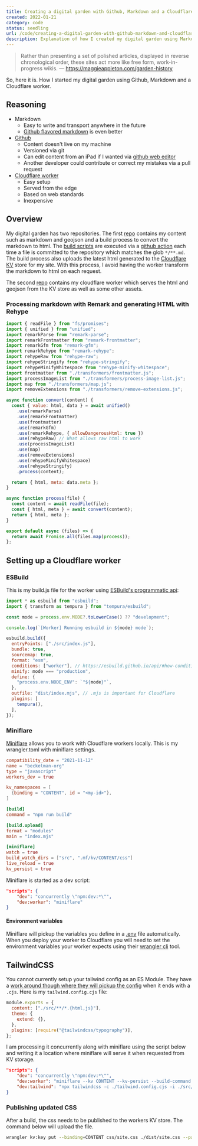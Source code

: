 ```yaml
---
title: Creating a digital garden with Github, Markdown and a Cloudflare Worker
created: 2022-01-21
category: code
status: seedling
url: /code/creating-a-digital-garden-with-github-markdown-and-cloudflare-workers
description: Explanation of how I created my digital garden using Markdown, Github and a Cloudflare Worker.
---
```


> Rather than presenting a set of polished articles, displayed in reverse chronological order, these sites act more like free form, work-in-progress wikis. — https://maggieappleton.com/garden-history

So, here it is. How I started my digital garden using Github, Markdown and a Cloudflare worker.

## Reasoning

- Markdown
  - Easy to write and transport anywhere in the future
  - [Github flavored markdown](https://docs.github.com/en/get-started/writing-on-github/getting-started-with-writing-and-formatting-on-github/basic-writing-and-formatting-syntax) is even better
- [Github](https://github.com)
  - Content doesn't live on my machine
  - Versioned via git
  - Can edit content from an iPad if I wanted via [github web editor](https://docs.github.com/en/codespaces/the-githubdev-web-based-editor)
  - Another developer could contribute or correct my mistakes via a pull request
- [Cloudflare worker](https://developers.cloudflare.com/workers/)
  - Easy setup
  - Served from the edge
  - Based on web standards
  - Inexpensive

## Overview

My digital garden has two repositories. The first [repo](https://github.com/beckelmw/digital-garden) contains my content such as markdown and geojson and a build process to convert the markdown to html. The [build scripts](https://github.com/beckelmw/digital-garden/tree/main/build) are executed via a [github action](https://github.com/beckelmw/digital-garden/blob/main/.github/workflows/build.yml) each time a file is committed to the repository which matches the glob `*/**.md`. The build process also uploads the latest html generated to the [Cloudflare KV](https://developers.cloudflare.com/workers/runtime-apis/kv/) store for my site. With this process, I avoid having the worker transform the markdown to html on each request.

The second [repo](https://github.com/beckelmw/beckelman.org) contains my cloudflare worker which serves the html and geojson from the KV store as well as some other assets.

### Processing markdown with Remark and generating HTML with Rehype

```js
import { readFile } from "fs/promises";
import { unified } from "unified";
import remarkParse from "remark-parse";
import remarkFrontmatter from "remark-frontmatter";
import remarkGfm from "remark-gfm";
import remarkRehype from "remark-rehype";
import rehypeRaw from "rehype-raw";
import rehypeStringify from "rehype-stringify";
import rehypeMinifyWhitespace from "rehype-minify-whitespace";
import frontmatter from "./transformers/frontmatter.js";
import processImageList from "./transformers/process-image-list.js";
import map from "./transformers/map.js";
import removeExtensions from "./transformers/remove-extensions.js";

async function convert(content) {
  const { value: html, data } = await unified()
    .use(remarkParse)
    .use(remarkFrontmatter)
    .use(frontmatter)
    .use(remarkGfm)
    .use(remarkRehype, { allowDangerousHtml: true })
    .use(rehypeRaw) // What allows raw html to work
    .use(processImageList)
    .use(map)
    .use(removeExtensions)
    .use(rehypeMinifyWhitespace)
    .use(rehypeStringify)
    .process(content);

  return { html, meta: data.meta };
}

async function process(file) {
  const content = await readFile(file);
  const { html, meta } = await convert(content);
  return { html, meta };
}

export default async (files) => {
  return await Promise.all(files.map(process));
};
```

## Setting up a Cloudflare worker

### ESBuild

This is my build.js file for the worker using [ESBuild's programmatic api](https://esbuild.github.io/getting-started/):

```js
import * as esbuild from "esbuild";
import { transform as tempura } from "tempura/esbuild";

const mode = process.env.MODE?.toLowerCase() ?? "development";

console.log(`[Worker] Running esbuild in ${mode} mode`);

esbuild.build({
  entryPoints: ["./src/index.js"],
  bundle: true,
  sourcemap: true,
  format: "esm",
  conditions: ["worker"], // https://esbuild.github.io/api/#how-conditions-work
  minify: mode === "production",
  define: {
    "process.env.NODE_ENV": `"${mode}"`,
  },
  outfile: "dist/index.mjs", // .mjs is important for Cloudflare
  plugins: [
    tempura(),
  ],
});

```

### Miniflare

[Miniflare](https://miniflare.dev/) allows you to work with Cloudflare workers locally. This is my wrangler.toml with miniflare settings.

```toml
compatibility_date = "2021-11-12"
name = "beckelman-org"
type = "javascript"
workers_dev = true

kv_namespaces = [
  {binding = "CONTENT", id = "<my-id>"},
]

[build]
command = "npm run build"

[build.upload]
format = "modules"
main = "index.mjs"

[miniflare]
watch = true
build_watch_dirs = ["src", ".mf/kv/CONTENT/css"]
live_reload = true
kv_persist = true

```

Miniflare is started as a dev script:
```json
"scripts": {
    "dev": "concurrently \"npm:dev:*\"",
    "dev:worker": "miniflare"
}
```

#### Environment variables

Miniflare will pickup the variables you define in a [.env](https://miniflare.dev/core/variables-secrets) file automatically. When you deploy your worker to Cloudflare you will need to set the environment variables your worker expects using their [wrangler cli](https://developers.cloudflare.com/workers/cli-wrangler/commands#put) tool.

## TailwindCSS

You cannot currently setup your tailwind config as an ES Module. They have a [work around though where they will pickup the config](https://github.com/tailwindlabs/tailwindcss/pull/3181) when it ends with a `.cjs`. Here is my `tailwind.config.cjs` file:

```js
module.exports = {
  content: ["./src/**/*.{html,js}"],
  theme: {
    extend: {},
  },
  plugins: [require("@tailwindcss/typography")],
};
```

I am processing it concurrently along with miniflare using the script below and writing it a location where miniflare will serve it when requested from KV storage.

```json
"scripts": {
    "dev": "concurrently \"npm:dev:*\"",
    "dev:worker": "miniflare --kv CONTENT --kv-persist --build-command \"node ./build.js\" --watch --debug",
    "dev:tailwind": "npx tailwindcss -c ./tailwind.config.cjs -i ./src/css/site.css -o .mf/kv/CONTENT/css/site.css --watch"
}
```

### Publishing updated CSS

After a build, the css needs to be published to the workers KV store. The command below will upload the file.

```bash
wrangler kv:key put --binding=CONTENT css/site.css ./dist/site.css --path
```

